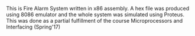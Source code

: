This is Fire Alarm System written in x86 assembly. A hex file was produced using 8086 emulator and the whole system was simulated using Proteus. This was done as a partial fulfillment of the course Microprocessors and Interfacing (Spring'17)
